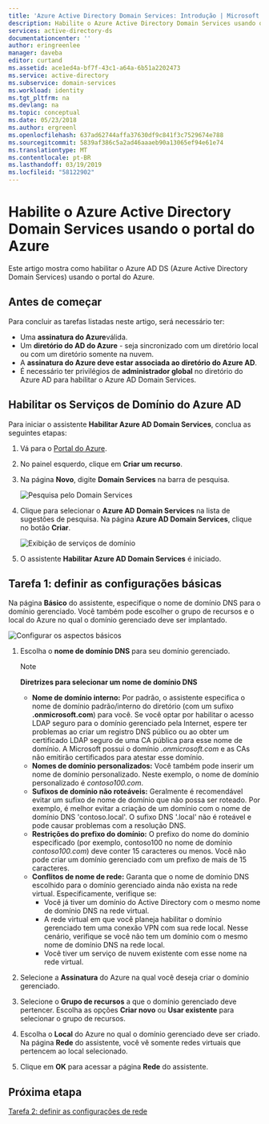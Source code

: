 ```yaml
---
title: 'Azure Active Directory Domain Services: Introdução | Microsoft Docs'
description: Habilite o Azure Active Directory Domain Services usando o portal do Azure
services: active-directory-ds
documentationcenter: ''
author: eringreenlee
manager: daveba
editor: curtand
ms.assetid: ace1ed4a-bf7f-43c1-a64a-6b51a2202473
ms.service: active-directory
ms.subservice: domain-services
ms.workload: identity
ms.tgt_pltfrm: na
ms.devlang: na
ms.topic: conceptual
ms.date: 05/23/2018
ms.author: ergreenl
ms.openlocfilehash: 637ad62744affa37630df9c841f3c7529674e788
ms.sourcegitcommit: 5839af386c5a2ad46aaaeb90a13065ef94e61e74
ms.translationtype: MT
ms.contentlocale: pt-BR
ms.lasthandoff: 03/19/2019
ms.locfileid: "58122902"
---
```

# <a name="enable-azure-active-directory-domain-services-using-the-azure-portal"></a>Habilite o Azure Active Directory Domain Services usando o portal do Azure
Este artigo mostra como habilitar o Azure AD DS (Azure Active Directory Domain Services) usando o portal do Azure.


## <a name="before-you-begin"></a>Antes de começar
Para concluir as tarefas listadas neste artigo, será necessário ter:

* Uma **assinatura do Azure**válida.
* Um **diretório do AD do Azure** - seja sincronizado com um diretório local ou com um diretório somente na nuvem.
* A **assinatura do Azure deve estar associada ao diretório do Azure AD**.
* É necessário ter privilégios de **administrador global** no diretório do Azure AD para habilitar o Azure AD Domain Services.


## <a name="enable-azure-ad-domain-services"></a>Habilitar os Serviços de Domínio do Azure AD

Para iniciar o assistente **Habilitar Azure AD Domain Services**, conclua as seguintes etapas:

1. Vá para o [Portal do Azure](https://portal.azure.com).
2. No painel esquerdo, clique em **Criar um recurso**.
3. Na página **Novo**, digite **Domain Services** na barra de pesquisa.

    ![Pesquisa pelo Domain Services](./media/getting-started/search-domain-services.png)

4. Clique para selecionar o **Azure AD Domain Services** na lista de sugestões de pesquisa. Na página **Azure AD Domain Services**, clique no botão **Criar**.

    ![Exibição de serviços de domínio](./media/getting-started/domain-services-blade.png)

5. O assistente **Habilitar Azure AD Domain Services** é iniciado.


## <a name="task-1-configure-basic-settings"></a>Tarefa 1: definir as configurações básicas
Na página **Básico** do assistente, especifique o nome de domínio DNS para o domínio gerenciado. Você também pode escolher o grupo de recursos e o local do Azure no qual o domínio gerenciado deve ser implantado.

![Configurar os aspectos básicos](./media/getting-started/domain-services-blade-basics.png)

1. Escolha o **nome de domínio DNS** para seu domínio gerenciado.

   > [!NOTE]
   > **Diretrizes para selecionar um nome de domínio DNS**
   > * **Nome de domínio interno:** Por padrão, o assistente especifica o nome de domínio padrão/interno do diretório (com um sufixo **.onmicrosoft.com**) para você. Se você optar por habilitar o acesso LDAP seguro para o domínio gerenciado pela Internet, espere ter problemas ao criar um registro DNS público ou ao obter um certificado LDAP seguro de uma CA pública para esse nome de domínio. A Microsoft possui o domínio *.onmicrosoft.com* e as CAs não emitirão certificados para atestar esse domínio.
   > * **Nomes de domínio personalizados:** Você também pode inserir um nome de domínio personalizado. Neste exemplo, o nome de domínio personalizado é *contoso100.com*.
   > * **Sufixos de domínio não roteáveis:** Geralmente é recomendável evitar um sufixo de nome de domínio que não possa ser roteado. Por exemplo, é melhor evitar a criação de um domínio com o nome de domínio DNS 'contoso.local'. O sufixo DNS '.local' não é roteável e pode causar problemas com a resolução DNS.
   > * **Restrições do prefixo do domínio:** O prefixo do nome do domínio especificado (por exemplo, contoso100 no nome de domínio *contoso100.com*) deve conter 15 caracteres ou menos. Você não pode criar um domínio gerenciado com um prefixo de mais de 15 caracteres.
   > * **Conflitos de nome de rede:** Garanta que o nome de domínio DNS escolhido para o domínio gerenciado ainda não exista na rede virtual. Especificamente, verifique se:
   >     * Você já tiver um domínio do Active Directory com o mesmo nome de domínio DNS na rede virtual.
   >     * A rede virtual em que você planeja habilitar o domínio gerenciado tem uma conexão VPN com sua rede local. Nesse cenário, verifique se você não tem um domínio com o mesmo nome de domínio DNS na rede local.
   >     * Você tiver um serviço de nuvem existente com esse nome na rede virtual.

2. Selecione a **Assinatura** do Azure na qual você deseja criar o domínio gerenciado.

3. Selecione o **Grupo de recursos** a que o domínio gerenciado deve pertencer. Escolha as opções **Criar novo** ou **Usar existente** para selecionar o grupo de recursos.

4. Escolha o **Local** do Azure no qual o domínio gerenciado deve ser criado. Na página **Rede** do assistente, você vê somente redes virtuais que pertencem ao local selecionado.

5. Clique em **OK** para acessar a página **Rede** do assistente.


## <a name="next-step"></a>Próxima etapa
[Tarefa 2: definir as configurações de rede](active-directory-ds-getting-started-network.md)
